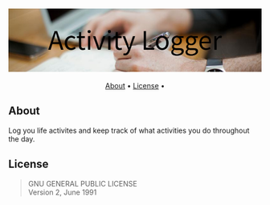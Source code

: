 <h1 align="center">
<img src="README/Activity_Logger.png" alt="Markdownify" align="center">
</h1>
<p align="center">
  <a href="#about">About</a> •
  <a href="#license">License</a> •
</p>

## About  
Log you life activites and keep track of what activities you do throughout the day.

## License  
> GNU GENERAL PUBLIC LICENSE  
>    Version 2, June 1991
